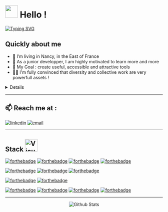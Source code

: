 # <img src="https://tenor.com/view/wave-hi-hello-gif-12701684.gif" width="40" height="40" /> Hello !


[![Typing SVG](https://readme-typing-svg.herokuapp.com/?font=tahoma&color=EFAED9&center=true&lines=Nice+to+meet+you+!;My+name+is+Cecile;I+am+a+french+developper)](https://git.io/typing-svg) 

## Quickly about me  

- 🔭 I’m living in Nancy, in the East of France
- 🌱 As a junior developper, I am highly motivated to learn more and more
- 🥅 My Goal : create useful, accessible and attractive tools 
- 🤝🏻 I'm fully convinced that diversity and collective work are very powerfull assets !  

<details>

* I decided a few months ago to complete my skills to do what I really love 
* I turned to a more creative activity that fits my logical mind and curiosity
* I can build on my previous experiences as functional and data analyst  
* Be a woman in her forties and love developing ? Yes, I can

</details>
  
  ---

 ## 📫 Reach me at :
[![linkedin](https://img.shields.io/badge/linkedin--lightgrey?style=social&logo=linkedin)](https://www.linkedin.com/in/cecile-bouche/)
[![email](https://img.shields.io/badge/email--lightgrey?style=social&logo=gmail)](mailto:cecile.bouche@free.fr)

  ---

  ## Stack <img  alt="Visual Studio Code" width="40px" src="https://media.giphy.com/media/WFZvB7VIXBgiz3oDXE/giphy.gif" />
[![forthebadge](https://img.shields.io/badge/PHP-777BB4?style=for-the-badge&logo=php&logoColor=white)](http://forthebadge.com)
[![forthebadge](https://img.shields.io/badge/DART-0175C2?style=for-the-badge&logo=Dart&logoColor=white)](http://forthebadge.com)
[![forthebadge](https://img.shields.io/badge/Symfony-000000?style=for-the-badge&logo=Symfony&logoColor=white)](http://forthebadge.com)
[![forthebadge](https://img.shields.io/badge/Flutter-02569B?style=for-the-badge&logo=Flutter&logoColor=white)](http://forthebadge.com)


[![forthebadge](https://img.shields.io/badge/MongoDB-47A248?style=for-the-badge&logo=MongoDB&logoColor=white)](http://forthebadge.com)
[![forthebadge](https://img.shields.io/badge/MySQL-00000F?style=for-the-badge&logo=mysql&logoColor=white)](http://forthebadge.com)
[![forthebadge](https://img.shields.io/badge/json-5E5C5C?style=for-the-badge&logo=json&logoColor=white)](http://forthebadge.com)

[![forthebadge](https://img.shields.io/badge/INSOMNIA-5849BE?style=for-the-badge&logo=appveyor&)](http://forthebadge.com)
[![forthebadge](https://img.shields.io/badge/Git-F05032?style=for-the-badge&logo=git&logoColor=white)](http://forthebadge.com)


[![forthebadge](https://img.shields.io/badge/HTML5-E34F26?style=for-the-badge&logo=html5&logoColor=white)](http://forthebadge.com)
[![forthebadge](https://img.shields.io/badge/CSS3-1572B6?style=for-the-badge&logo=css3&logoColor=white)](http://forthebadge.com)
[![forthebadge](https://img.shields.io/badge/JavaScript-F7DF1E?style=for-the-badge&logo=javascript&logoColor=black)](http://forthebadge.com)
[![forthebadge](https://img.shields.io/badge/Bootstrap-563D7C?style=for-the-badge&logo=bootstrap&logoColor=white)](http://forthebadge.com)

 ---

  <p align="center">
  <img src="https://github-readme-stats.vercel.app/api?username=CecileBouche&show_icons=true&theme=bear" alt="Github Stats" />
</p> 







